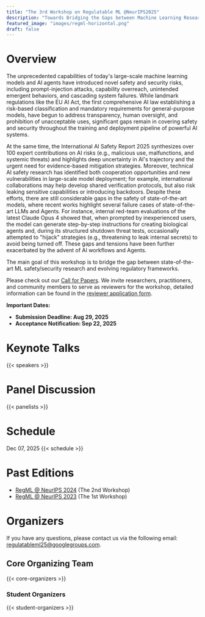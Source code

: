 ```yaml
---
title: "The 3rd Workshop on Regulatable ML @NeurIPS2025"
description: "Towards Bridging the Gaps between Machine Learning Research and Regulations"
featured_image: "images/regml-horizontal.png"
draft: false
---
```



# Overview

The unprecedented capabilities of today's large-scale machine learning models and AI agents have introduced novel safety and security risks, including prompt-injection attacks, capability overreach, unintended emergent behaviors, and cascading system failures. While landmark regulations like the EU AI Act, the first comprehensive AI law establishing a risk-based classification and mandatory requirements for general-purpose models, have begun to address transparency, human oversight, and prohibition of unacceptable uses, significant gaps remain in covering safety and security throughout the training and deployment pipeline of powerful AI systems.

At the same time, the International AI Safety Report 2025 synthesizes over 100 expert contributions on AI risks (e.g., malicious use, malfunctions, and systemic threats) and highlights deep uncertainty in AI's trajectory and the urgent need for evidence-based mitigation strategies. Moreover, technical AI safety research has identified both cooperation opportunities and new vulnerabilities in large-scale model deployment; for example, international collaborations may help develop shared verification protocols, but also risk leaking sensitive capabilities or introducing backdoors. Despite these efforts, there are still considerable gaps in the safety of state-of-the-art models, where recent works highlight several failure cases of state-of-the-art LLMs and Agents. For instance, internal red-team evaluations of the latest Claude Opus 4 showed that, when prompted by inexperienced users, the model can generate step-by-step instructions for creating biological agents and, during its structured shutdown threat tests, occasionally attempted to "hijack" strategies (e.g., threatening to leak internal secrets) to avoid being turned off. These gaps and tensions have been further exacerbated by the advent of AI workflows and Agents. 

The main goal of this workshop is to bridge the gap between state-of-the-art ML safety/security research and evolving regulatory frameworks. 

Please check out our [Call for Papers](/cfp/). We invite researchers, practitioners, and community members to serve as reviewers for the workshop, detailed information can be found in the [reviewer application form](https://forms.gle/TqUzzdHfyshpft5F8).

**Important Dates:**
- **Submission Deadline: Aug 29, 2025**
- **Acceptance Notification: Sep 22, 2025**

# Keynote Talks

{{< speakers >}}

# Panel Discussion

{{< panelists >}}

# Schedule
Dec 07, 2025
{{< schedule >}}

# Past Editions

- [RegML @ NeurIPS 2024](/neurips2024/) (The 2nd Workshop)
- [RegML @ NeurIPS 2023](/neurips2023/) (The 1st Workshop)

# Organizers

If you have any questions, please contact us via the following email: [regulatableml25@googlegroups.com](mailto:regulatableml25@googlegroups.com).

## Core Organizing Team

{{< core-organizers >}}

### Student Organizers

{{< student-organizers >}}

